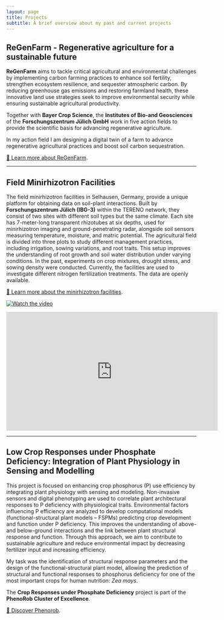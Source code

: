 ```yaml
---
layout: page
title: Projects
subtitle: A brief overview about my past and current projects
---
```


## ReGenFarm - Regenerative agriculture for a sustainable future

**ReGenFarm** aims to tackle critical agricultural and environmental challenges by implementing carbon farming practices to enhance soil fertility, strengthen ecosystem resilience, and sequester atmospheric carbon. By reducing greenhouse gas emissions and restoring farmland health, these innovative land use strategies seek to improve environmental security while ensuring sustainable agricultural productivity.

Together with **Bayer Crop Science**, the **Institutes of Bio-and Geosciences** of the **Forschungszentrum Jülich GmbH** work in five action fields to provide the scientific basis for advancing regenerative agriculture.

In my action field I am designing a digital twin of a farm to advance regenerative agricultural practices and boost soil carbon sequestration.

[🔗 Learn more about ReGenFarm](https://www.fz-juelich.de/en/ibg/ibg-3/expertise/transfer-innovation/transfer/regenfarm).  

---

## Field Minirhizotron Facilities

The field minirhizotron facilities in Selhausen, Germany, provide a unique platform for obtaining data on soil-plant interactions. Built by **Forschungszentrum Jülich (IBG-3)** within the TERENO network, they consist of two sites with different soil types but the same climate. Each site has 7-meter-long transparent rhizotubes at six depths, used for minirhizotron imaging and ground-penetrating radar, alongside soil sensors measuring temperature, moisture, and matric potential. The agricultural field is divided into three plots to study different management practices, including irrigation, sowing variations, and root traits. This setup improves the understanding of root growth and soil water distribution under varying conditions. In the past, experiments on crop mixtures, drought stress, and sowing density were conducted. Currently, the facilities are used to investigate different nitrogen fertilization treatments. The data are openly available.

[🔗 Learn more about the minirhizotron facilities](https://www.fz-juelich.de/de/ibg/ibg-3/forschung/modellierung-terrestrischer-systeme/boden-wurzelsysteme-und-rhizosphaerenprozesse/field-minirhizotron-facilities?expand=translations,fzjsettings,nearest-institut).  

[![Watch the video](https://www.youtube.com/watch?v=w31EZkB6Nfs/0.jpg)](https://www.youtube.com/watch?v=w31EZkB6Nfs)
<iframe width="560" height="315" src="https://www.youtube-nocookie.com/watch?v=w31EZkB6Nfs" frameborder="0" allowfullscreen></iframe>

---

## Low Crop Responses under Phosphate Deficiency: Integration of Plant Physiology in Sensing and Modelling

This project is focused on enhancing crop phosphorus (P) use efficiency by integrating plant physiology with sensing and modeling. Non-invasive sensors and digital phenotyping are used to correlate plant architectural responses to P deficiency with physiological traits. Environmental factors influencing P efficiency are analyzed to develop computational models (functional-structural plant models – FSPMs) predicting crop development and function under P deficiency. This improves the understanding of above- and below-ground interactions and the link between plant structural response and function. Through this approach, we aim to contribute to sustainable agriculture and reduce environmental impact by decreasing fertilizer input and increasing efficiency.

My task was the identification of structural response parameters and the design of the functional-structural plant model, allowing the prediction of structural and functional responses to phosphorus deficiency for one of the most important crops for human nutrition: *Zea mays*.

The **Crop Responses under Phosphate Deficiency** project is part of the **PhenoRob Cluster of Excellence**. 

[🔗 Discover Phenorob](https://www.phenorob.de/).
